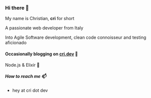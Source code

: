 ### Hi there 👋

My name is Christian, **cri** for short

A passionate web developer from Italy

Into Agile Software development, clean code connoisseur and testing aficionado

#### Occasionally blogging on [cri.dev](https://cri.dev/) 📖

Node.js & Elixir 🚀

##### How to reach me 📫 

- hey at cri dot dev
